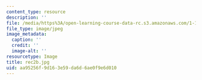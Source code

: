 ```yaml
---
content_type: resource
description: ''
file: /media/https%3A/open-learning-course-data-rc.s3.amazonaws.com/1-124j-foundations-of-software-engineering-fall-2000/aa95256f9d163e59da6d6ae0f9e6d010_rec2b.jpg
file_type: image/jpeg
image_metadata:
  caption: ''
  credit: ''
  image-alt: ''
resourcetype: Image
title: rec2b.jpg
uid: aa95256f-9d16-3e59-da6d-6ae0f9e6d010
---
```

